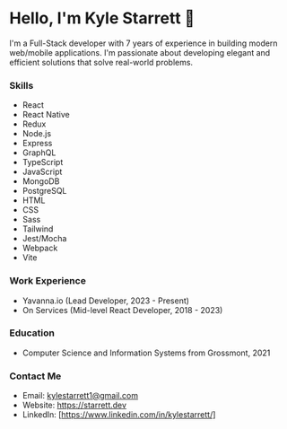 # Hello, I'm Kyle Starrett 👋
I'm a Full-Stack developer with 7 years of experience in building modern web/mobile applications. I'm passionate about developing elegant and efficient solutions that solve real-world problems.

### Skills
  - React
  - React Native
  - Redux
  - Node.js
  - Express
  - GraphQL
  - TypeScript
  - JavaScript
  - MongoDB
  - PostgreSQL
  - HTML
  - CSS
  - Sass
  - Tailwind
  - Jest/Mocha
  - Webpack
  - Vite

### Work Experience
  - Yavanna.io (Lead Developer, 2023 - Present)
  - On Services (Mid-level React Developer, 2018 - 2023)
### Education
  - Computer Science and Information Systems from Grossmont, 2021
### Contact Me
  - Email: kylestarrett1@gmail.com
  - Website: https://starrett.dev
  - LinkedIn: [https://www.linkedin.com/in/kylestarrett/]
